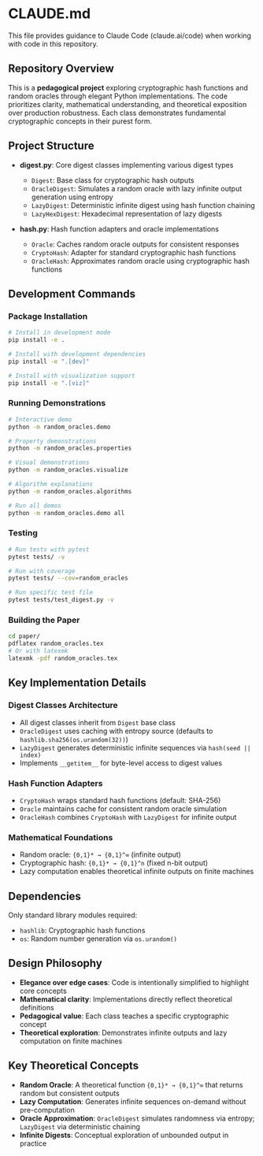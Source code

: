 # CLAUDE.md

This file provides guidance to Claude Code (claude.ai/code) when working with code in this repository.

## Repository Overview

This is a **pedagogical project** exploring cryptographic hash functions and random oracles through elegant Python implementations. The code prioritizes clarity, mathematical understanding, and theoretical exposition over production robustness. Each class demonstrates fundamental cryptographic concepts in their purest form.

## Project Structure

- **digest.py**: Core digest classes implementing various digest types
  - `Digest`: Base class for cryptographic hash outputs
  - `OracleDigest`: Simulates a random oracle with lazy infinite output generation using entropy
  - `LazyDigest`: Deterministic infinite digest using hash function chaining
  - `LazyHexDigest`: Hexadecimal representation of lazy digests

- **hash.py**: Hash function adapters and oracle implementations
  - `Oracle`: Caches random oracle outputs for consistent responses
  - `CryptoHash`: Adapter for standard cryptographic hash functions
  - `OracleHash`: Approximates random oracle using cryptographic hash functions

## Development Commands

### Package Installation
```bash
# Install in development mode
pip install -e .

# Install with development dependencies
pip install -e ".[dev]"

# Install with visualization support
pip install -e ".[viz]"
```

### Running Demonstrations
```bash
# Interactive demo
python -m random_oracles.demo

# Property demonstrations
python -m random_oracles.properties

# Visual demonstrations
python -m random_oracles.visualize

# Algorithm explanations
python -m random_oracles.algorithms

# Run all demos
python -m random_oracles.demo all
```

### Testing
```bash
# Run tests with pytest
pytest tests/ -v

# Run with coverage
pytest tests/ --cov=random_oracles

# Run specific test file
pytest tests/test_digest.py -v
```

### Building the Paper
```bash
cd paper/
pdflatex random_oracles.tex
# Or with latexmk
latexmk -pdf random_oracles.tex
```

## Key Implementation Details

### Digest Classes Architecture
- All digest classes inherit from `Digest` base class
- `OracleDigest` uses caching with entropy source (defaults to `hashlib.sha256(os.urandom(32))`)
- `LazyDigest` generates deterministic infinite sequences via `hash(seed || index)`
- Implements `__getitem__` for byte-level access to digest values

### Hash Function Adapters
- `CryptoHash` wraps standard hash functions (default: SHA-256)
- `Oracle` maintains cache for consistent random oracle simulation
- `OracleHash` combines `CryptoHash` with `LazyDigest` for infinite output

### Mathematical Foundations
- Random oracle: `{0,1}* → {0,1}^∞` (infinite output)
- Cryptographic hash: `{0,1}* → {0,1}^n` (fixed n-bit output)
- Lazy computation enables theoretical infinite outputs on finite machines

## Dependencies

Only standard library modules required:
- `hashlib`: Cryptographic hash functions
- `os`: Random number generation via `os.urandom()`

## Design Philosophy

- **Elegance over edge cases**: Code is intentionally simplified to highlight core concepts
- **Mathematical clarity**: Implementations directly reflect theoretical definitions
- **Pedagogical value**: Each class teaches a specific cryptographic concept
- **Theoretical exploration**: Demonstrates infinite outputs and lazy computation on finite machines

## Key Theoretical Concepts

- **Random Oracle**: A theoretical function `{0,1}* → {0,1}^∞` that returns random but consistent outputs
- **Lazy Computation**: Generates infinite sequences on-demand without pre-computation
- **Oracle Approximation**: `OracleDigest` simulates randomness via entropy; `LazyDigest` via deterministic chaining
- **Infinite Digests**: Conceptual exploration of unbounded output in practice